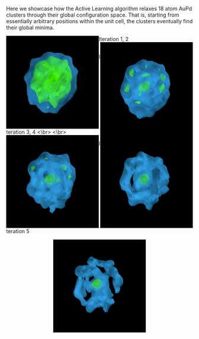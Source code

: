 Here we showcase how the Active Learning algorithm relaxes 18 atom AuPd clusters through their global configuration space.
That is, starting from essentially arbitrary positions within the unit cell, the clusters eventually find their global minima.


Iteration 1, 2
<img align="left" width="250" height="250" src="ga1.gif"> <img align="right" width="250" height="250" src="ga2.gif">
<br>
<br>

Iteration 3, 4
<img align="left" width="250" height="250" src="ga3.gif"> <img align="right" width="250" height="250" src="ga4.gif">
<\br>
<\br>

Iteration 5
<p align="center">
  <img width="250" height="250" src="ga5.gif">
</p>
